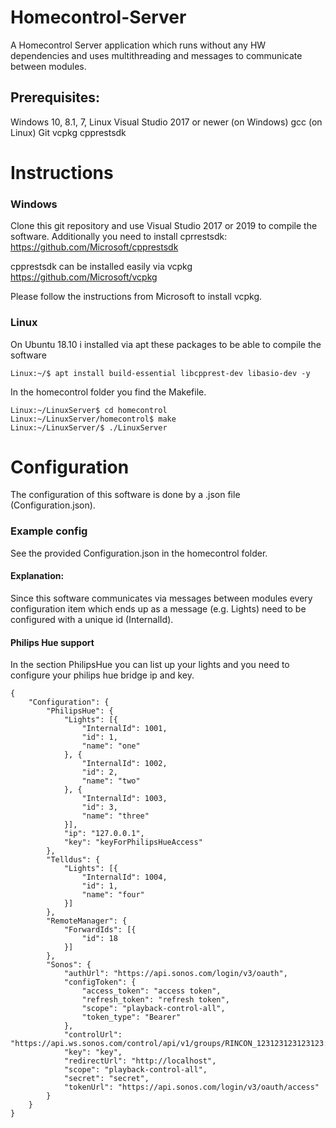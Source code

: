 # Homecontrol-Server
A Homecontrol Server application which runs without any HW dependencies and uses multithreading and messages to communicate between modules.

## Prerequisites:
Windows 10, 8.1, 7, Linux
Visual Studio 2017 or newer (on Windows)
gcc (on Linux)
Git
vcpkg
cpprestsdk

# Instructions
### Windows
Clone this git repository and use Visual Studio 2017 or 2019 to compile the software.
Additionally you need to install cprrestsdk:
https://github.com/Microsoft/cpprestsdk

cpprestsdk can be installed easily via vcpkg
https://github.com/Microsoft/vcpkg

Please follow the instructions from Microsoft to install vcpkg.

### Linux
On Ubuntu 18.10 i installed via apt these packages to be able to compile the software

```
Linux:~/$ apt install build-essential libcpprest-dev libasio-dev -y
```

In the homecontrol folder you find the Makefile.
```
Linux:~/LinuxServer$ cd homecontrol
Linux:~/LinuxServer/homecontrol$ make
Linux:~/LinuxServer/$ ./LinuxServer
```

# Configuration
The configuration of this software is done by a .json file (Configuration.json).

### Example config
See the provided Configuration.json in the homecontrol folder.

#### Explanation:
Since this software communicates via messages between modules every configuration item which ends up as a message (e.g. Lights) need to be configured with a unique id (InternalId).

#### Philips Hue support
In the section PhilipsHue you can list up your lights and you need to configure your philips hue bridge ip and key.

```
{
	"Configuration": {
		"PhilipsHue": {
			"Lights": [{
				"InternalId": 1001,
				"id": 1,
				"name": "one"
			}, {
				"InternalId": 1002,
				"id": 2,
				"name": "two"
			}, {
				"InternalId": 1003,
				"id": 3,
				"name": "three"
			}],
			"ip": "127.0.0.1",
			"key": "keyForPhilipsHueAccess"
		},
		"Telldus": {
			"Lights": [{
				"InternalId": 1004,
				"id": 1,
				"name": "four"
			}]
		},
		"RemoteManager": {
			"ForwardIds": [{
				"id": 18
			}]
		},
		"Sonos": {
			"authUrl": "https://api.sonos.com/login/v3/oauth",
			"configToken": {
				"access_token": "access token",
				"refresh_token": "refresh token",
				"scope": "playback-control-all",
				"token_type": "Bearer"
			},
			"controlUrl": "https://api.ws.sonos.com/control/api/v1/groups/RINCON_123123123123123:11/playback/",
			"key": "key",
			"redirectUrl": "http://localhost",
			"scope": "playback-control-all",
			"secret": "secret",
			"tokenUrl": "https://api.sonos.com/login/v3/oauth/access"
		}
	}
}
```

